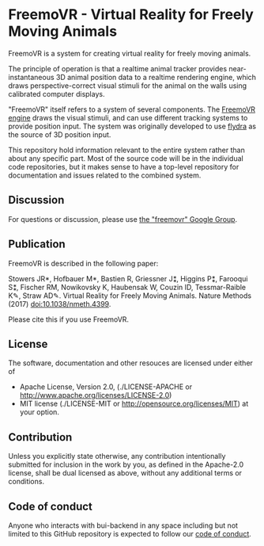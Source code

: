# FreemoVR - Virtual Reality for Freely Moving Animals

FreemoVR is a system for creating virtual reality for freely moving animals.

The principle of operation is that a realtime animal tracker provides
near-instantaneous 3D animal position data to a realtime rendering engine, which
draws perspective-correct visual stimuli for the animal on the walls using
calibrated computer displays.

"FreemoVR" itself refers to a system of several components. The [FreemoVR
engine](https://github.com/strawlab/freemovr_engine) draws the visual stimuli,
and can use different tracking systems to provide position input. The system was
originally developed to use [flydra](https://github.com/strawlab/flydra) as the
source of 3D position input.

This repository hold information relevant to the entire system rather than about
any specific part. Most of the source code will be in the individual code
repositories, but it makes sense to have a top-level repository for
documentation and issues related to the combined system.

## Discussion

For questions or discussion, please use [the "freemovr" Google
Group](https://groups.google.com/forum/#!forum/freemovr).

## Publication

FreemoVR is described in the following paper:

Stowers JR*, Hofbauer M*, Bastien R, Griessner J⁑, Higgins P⁑, Farooqui S⁑,
Fischer RM, Nowikovsky K, Haubensak W, Couzin ID, Tessmar-Raible K✎, Straw AD✎.
Virtual Reality for Freely Moving Animals. Nature Methods (2017)
[doi:10.1038/nmeth.4399](https://dx.doi.org/10.1038/nmeth.4399).

Please cite this if you use FreemoVR.

## License

The software, documentation and other resouces are licensed under either of

* Apache License, Version 2.0,
  (./LICENSE-APACHE or http://www.apache.org/licenses/LICENSE-2.0)
* MIT license (./LICENSE-MIT or http://opensource.org/licenses/MIT)
  at your option.

## Contribution

Unless you explicitly state otherwise, any contribution intentionally
submitted for inclusion in the work by you, as defined in the Apache-2.0
license, shall be dual licensed as above, without any additional terms or
conditions.

## Code of conduct

Anyone who interacts with bui-backend in any space including but not
limited to this GitHub repository is expected to follow our [code of
conduct](https://github.com/strawlab/flydra/blob/master/code_of_conduct.md).
